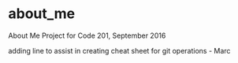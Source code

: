 # about_me
About Me Project for Code 201, September 2016

adding line to assist in creating cheat sheet for git operations - Marc
